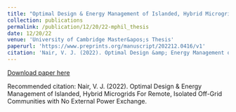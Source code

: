 ```yaml
---
title: "Optimal Design & Energy Management of Islanded, Hybrid Microgrids For Remote, Isolated Off-Grid Communities with No External Power Exchange"
collection: publications
permalink: /publication/12/20/22-mphil_thesis
date: 12/20/22
venue: 'University of Cambridge Master&apos;s Thesis'
paperurl: 'https://www.preprints.org/manuscript/202212.0416/v1'
citation: 'Nair, V. J. (2022). Optimal Design &amp; Energy Management of Islanded, Hybrid Microgrids For Remote, Isolated Off-Grid Communities with No External Power Exchange.'
---
```


<a href='https://www.preprints.org/manuscript/202212.0416/v1'>Download paper here</a>

Recommended citation: Nair, V. J. (2022). Optimal Design & Energy Management of Islanded, Hybrid Microgrids For Remote, Isolated Off-Grid Communities with No External Power Exchange.